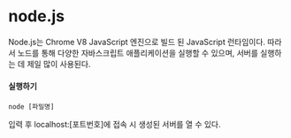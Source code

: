 # node.js

Node.js는 Chrome V8 JavaScript 엔진으로 빌드 된 JavaScript 런타임이다. 따라서 노드를 통해 다양한 자바스크립트 애플리케이션을 실행할 수 있으며, 서버를 실행하는 데 제일 많이 사용된다.

#### 실행하기

```console
node [파밀명]
```

입력 후 localhost:[포트번호]에 접속 시 생성된 서버를 열 수 있다.
